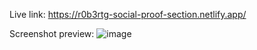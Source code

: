 Live link: https://r0b3rtg-social-proof-section.netlify.app/

Screenshot preview:
![image](https://user-images.githubusercontent.com/54260004/147661269-b7352544-05c6-49ab-b6ba-57a99dfadd3a.png)
